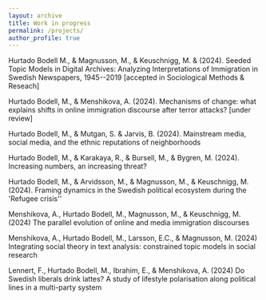 ```yaml
---
layout: archive
title: Work in progress
permalink: /projects/
author_profile: true
---
```



Hurtado Bodell M., & Magnusson, M., & Keuschnigg, M. &  (2024). Seeded Topic Models in Digital Archives: Analyzing Interpretations of Immigration in Swedish Newspapers, 1945--2019 [accepted in Sociological Methods & Reseach]

Hurtado Bodell, M., & Menshikova, A. (2024). Mechanisms of change: what explains shifts in online immigration discourse after terror attacks? [under review]

Hurtado Bodell, M., & Mutgan, S. & Jarvis, B. (2024). Mainstream media, social media, and the ethnic reputations of neighborhoods 

Hurtado Bodell, M., & Karakaya, R., & Bursell, M., & Bygren, M. (2024). Increasing numbers, an increasing threat? 

Hurtado Bodell, M., & Arvidsson, M., & Magnusson, M., & Keuschnigg, M. (2024). Framing dynamics in the Swedish political ecosystem during the 'Refugee crisis''

Menshikova, A., Hurtado Bodell, M., Magnusson, M., & Keuschnigg, M. (2024) The parallel evolution of online and media immigration discourses

Menshikova, A., Hurtado Bodell, M., Larsson, E.C., & Magnusson, M. (2024) Integrating social theory in text analysis: constrained topic models in social research 

Lennert, F., Hurtado Bodell, M., Ibrahim, E., & Menshikova, A. (2024) Do Swedish liberals drink lattes? A study of lifestyle polarisation along political lines in a multi-party system

